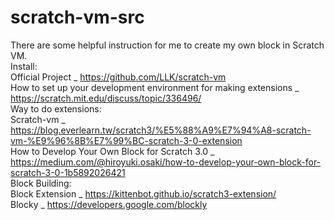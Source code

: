 # scratch-vm-src
There are some helpful instruction for me to create my own block in Scratch VM.  
Install:  
Official Project _ https://github.com/LLK/scratch-vm  
How to set up your development environment for making extensions _ https://scratch.mit.edu/discuss/topic/336496/  
Way to do extensions:  
Scratch-vm _ https://blog.everlearn.tw/scratch3/%E5%88%A9%E7%94%A8-scratch-vm-%E9%96%8B%E7%99%BC-scratch-3-0-extension  
How to Develop Your Own Block for Scratch 3.0 _ https://medium.com/@hiroyuki.osaki/how-to-develop-your-own-block-for-scratch-3-0-1b5892026421  
Block Building:  
Block Extension _ https://kittenbot.github.io/scratch3-extension/  
Blocky _ https://developers.google.com/blockly
